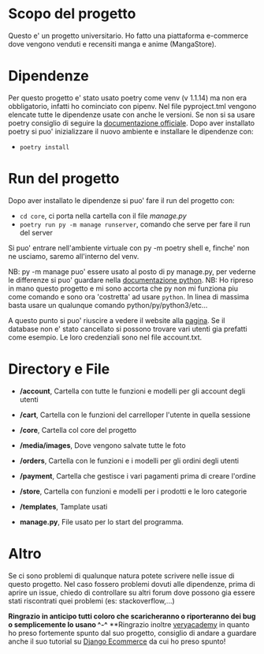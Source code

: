
# Scopo del progetto

Questo e' un progetto universitario.
Ho fatto una piattaforma e-commerce dove vengono venduti e recensiti manga e anime (MangaStore).


# Dipendenze

Per questo progetto e' stato usato poetry come venv (v 1.1.14) ma non era obbligatorio, infatti ho cominciato con pipenv.
Nel file pyproject.tml vengono elencate tutte le dipendenze usate con anche le versioni.
Se non si sa usare poetry consiglio di seguire la [documentazione officiale](https://python-poetry.org/docs/).
Dopo aver installato poetry si puo' inizializzare il nuovo ambiente e installare le dipendenze con:
+ `poetry install`


# Run del progetto

Dopo aver installato le dipendenze si puo' fare il run del progetto con:
+ `cd core`, ci porta nella cartella con il file *manage.py*
+ `poetry run py -m manage runserver`, comando che serve per fare il run del server

Si puo' entrare nell'ambiente virtuale con py -m poetry shell e, finche' non ne usciamo, saremo all'interno del venv. 

NB: py -m manage puo' essere usato al posto di py manage.py, per vederne le differenze si puo' guardare nella [documentazione python](https://docs.python.org/3/using/cmdline.html).
NB: Ho ripreso in mano questo progetto e mi sono accorta che py non mi funziona piu come comando e sono ora 'costretta' ad usare `python`. In linea di massima basta usare un qualunque comando python/py/python3/etc...

A questo punto si puo' riuscire a vedere il website alla [pagina](http://127.0.0.1:8000/).
Se il database non e' stato cancellato si possono trovare vari utenti gia prefatti come esempio. 
Le loro credenziali sono nel file account.txt.



# Directory e  File

- **/account**, Cartella con tutte le funzioni e modelli per gli account degli utenti
    
- **/cart**, Cartella con le funzioni del carrelloper l'utente in quella sessione 
    
- **/core**, Cartella col core del progetto

- **/media/images**, Dove vengono salvate tutte le foto

- **/orders**, Cartella con le funzioni e i modelli per gli ordini degli utenti

- **/payment**, Cartella che gestisce i vari pagamenti prima di creare l'ordine

- **/store**, Cartella con funzioni e modelli per i prodotti e le loro categorie

- **/templates**, Tamplate usati 

- **manage.py**, File usato per lo start del programma.


# Altro 
Se ci sono problemi di qualunque natura potete scrivere nelle issue di questo progetto.
Nel caso fossero problemi dovuti alle dipendenze, prima di aprire un issue, chiedo di controllare su altri forum dove possono gia essere stati riscontrati quei problemi (es: stackoverflow,...)

**Ringrazio in anticipo tutti coloro che scaricheranno o riporteranno dei bug o semplicemente lo usano ^-^**
**Ringrazio inoltre [veryacademy](https://www.youtube.com/@veryacademy) in quanto ho preso fortemente spunto dal suo progetto, consiglio di andare a guardare anche il suo tutorial su [Django Ecommerce](https://www.youtube.com/watch?v=UqSJCVePEWU) da cui ho preso spunto!

